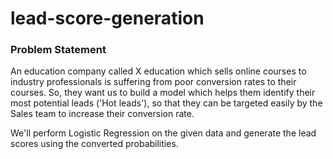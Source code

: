 # lead-score-generation

### Problem Statement

An education company called X education which sells online courses to industry professionals is suffering from poor conversion rates to their courses. So, they want us to build a model which helps them identify their most potential leads ('Hot leads'), so that they can be targeted easily by the Sales team to increase their conversion rate.

We'll perform Logistic Regression on the given data and generate the lead scores using the converted probabilities.

